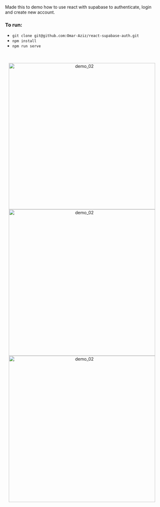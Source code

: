 Made this to demo how to use react with supabase to authenticate, login and create new
account.
### To run:

- `git clone git@github.com:Omar-Aziz/react-supabase-auth.git`
- `npm install`
- `npm run serve`
<br/>
<br/>
<div style="text-align: center;">
<img src="https://cdn.discordapp.com/attachments/874767980423159831/883619554671087626/Screen_Shot_2021-09-04_at_02.48.34.png" alt="demo_02" width="480">
</div>

<div style="text-align: center;">
<img src="https://cdn.discordapp.com/attachments/874767980423159831/883619293533712384/Screen_Shot_2021-09-04_at_02.47.13.png" alt="demo_02" width="480">
</div>

<div style="text-align: center;">
<img src="https://cdn.discordapp.com/attachments/874767980423159831/883619466380972042/Screen_Shot_2021-09-04_at_02.48.13.png" alt="demo_02" width="480">
</div>
